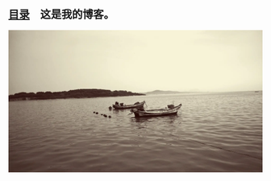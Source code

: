 <!-- 这是主页文件 -->


<link rel="shortcut icon" href="favicon.ico" type="image/x-icon" />
<link rel="bookmark"      href="favicon.ico"  type="image/x-icon"/>
<link rel="icon"          href="favicon.ico" type="image/x-icon"/>


## [目录](catalogue.md)　这是我的博客。
![](images/Sea.webp)